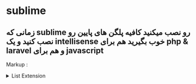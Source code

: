 # sublime

## زمانی که sublime رو نصب میکنید کافیه پلگن های پایین رو نصب کنید و یک intellisense خوب بگیرید هم برای php & laravel  و هم برای javascript

Markup : <details>
           <summary>List Extension</summary>
           <p>LSP</p>
           <p>LSP-intelephense</p>
           <p>LSP-typescript</p>
           <p>Laravel Blade Spacer</p>
           <p>jsFormat</p>
           <p>jsPrettier</p>
           <p>package control</p>
           <p>php cs fixer</p>
           <p>quick file creator</p>
           <p>terminus</p>
           <p>vintagious</p>
         </details>
